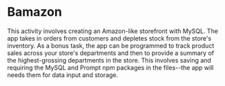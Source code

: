 # Bamazon
This activity involves creating an Amazon-like storefront with MySQL. The app takes in orders from customers and depletes stock from the store's inventory. As a bonus task, the app can be programmed to track product sales across your store's departments and then to provide a summary of the highest-grossing departments in the store. This involves saving and requiring the MySQL and Prompt npm packages in the files--the app will needs them for data input and storage.
